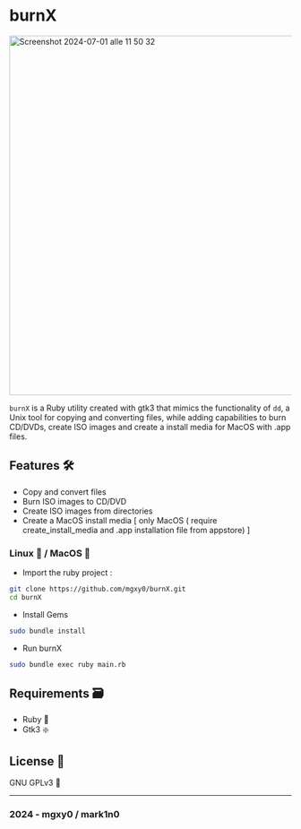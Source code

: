 # burnX  

<img width="642" alt="Screenshot 2024-07-01 alle 11 50 32" src="https://github.com/mgxy0/burnX/assets/127632468/06528a26-0d23-493d-bc7a-08460eb3de24">

`burnX` is a Ruby utility created with gtk3 that mimics the functionality of `dd`, a Unix tool for copying and converting files, while adding capabilities to burn CD/DVDs, create ISO images and create a install media for MacOS with .app files.

## Features 🛠️

-  Copy and convert files 
-  Burn ISO images to CD/DVD
-  Create ISO images from directories
-  Create a MacOS install media [ only MacOS ( require create_install_media and .app installation file from appstore) ]

### Linux 🐧 / MacOS 

-  Import the ruby project :
```sh
git clone https://github.com/mgxy0/burnX.git
cd burnX
```
-  Install Gems
```sh
sudo bundle install
```
-  Run burnX
```sh
sudo bundle exec ruby main.rb
```

## Requirements 🗃️

-  Ruby 🔻
-  Gtk3 ❇️
  
## License 📄

GNU GPLv3 🐃

-----------------------------------------------------------------------------------------------------------------------------------------------------------------------------------------------------------------------------------------------------------------------------------------------------------------------------------------

### 2024 - mgxy0 / mark1n0
